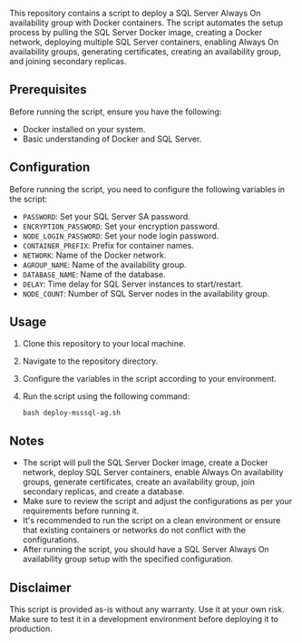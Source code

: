 This repository contains a script to deploy a SQL Server Always On availability group with Docker containers. The script automates the setup process by pulling the SQL Server Docker image, creating a Docker network, deploying multiple SQL Server containers, enabling Always On availability groups, generating certificates, creating an availability group, and joining secondary replicas.

## Prerequisites

Before running the script, ensure you have the following:

- Docker installed on your system.
- Basic understanding of Docker and SQL Server.

## Configuration

Before running the script, you need to configure the following variables in the script:

- `PASSWORD`: Set your SQL Server SA password.
- `ENCRYPTION_PASSWORD`: Set your encryption password.
- `NODE_LOGIN_PASSWORD`: Set your node login password.
- `CONTAINER_PREFIX`: Prefix for container names.
- `NETWORK`: Name of the Docker network.
- `AGROUP_NAME`: Name of the availability group.
- `DATABASE_NAME`: Name of the database.
- `DELAY`: Time delay for SQL Server instances to start/restart.
- `NODE_COUNT`: Number of SQL Server nodes in the availability group.

## Usage

1. Clone this repository to your local machine.
2. Navigate to the repository directory.
3. Configure the variables in the script according to your environment.
4. Run the script using the following command:

    ```
    bash deploy-msssql-ag.sh
    ```

## Notes

- The script will pull the SQL Server Docker image, create a Docker network, deploy SQL Server containers, enable Always On availability groups, generate certificates, create an availability group, join secondary replicas, and create a database.
- Make sure to review the script and adjust the configurations as per your requirements before running it.
- It's recommended to run the script on a clean environment or ensure that existing containers or networks do not conflict with the configurations.
- After running the script, you should have a SQL Server Always On availability group setup with the specified configuration.

## Disclaimer

This script is provided as-is without any warranty. Use it at your own risk. Make sure to test it in a development environment before deploying it to production.
